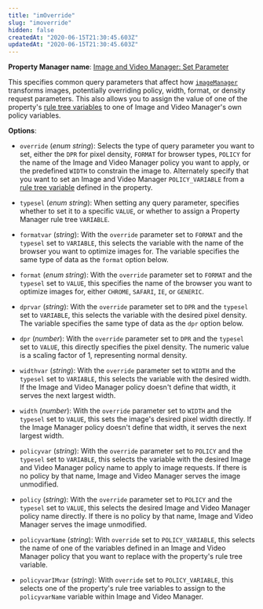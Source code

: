 ```yaml
---
title: "imOverride"
slug: "imoverride"
hidden: false
createdAt: "2020-06-15T21:30:45.603Z"
updatedAt: "2020-06-15T21:30:45.603Z"
---
```

__Property Manager name__: [Image and Video Manager: Set Parameter](https://control.akamai.com/wh/CUSTOMER/AKAMAI/en-US/WEBHELP/property-manager/property-manager-help/csh_lookup.html?id=PM_0051)

This specifies common query parameters that affect how [`imageManager`](#imagemanager) transforms images, potentially overriding policy, width, format, or density request parameters. This also allows you to assign the value of one of the property's [rule tree variables](#vf) to one of Image and Video Manager's own policy variables.

__Options__:

<div class="option" markdown="1" id="imOverride.override" >

- `override` (_enum string_): Selects the type of query parameter you want to set, either the `DPR` for pixel density, `FORMAT` for browser types, `POLICY` for the name of the Image and Video Manager policy you want to apply, or the predefined `WIDTH` to constrain the image to.  Alternately specify that you want to set an Image and Video Manager `POLICY_VARIABLE` from a [rule tree variable](#vf) defined in the property.

</div>

<div class="option" markdown="1" id="imOverride.typesel" >

- `typesel` (_enum string_): When setting any query parameter, specifies whether to set it to a specific `VALUE`, or whether to assign a Property Manager rule tree `VARIABLE`.

</div>

<div class="option" markdown="1" id="imOverride.formatvar" >

- `formatvar` (_string_): With the `override` parameter set to `FORMAT` and the `typesel` set to `VARIABLE`, this selects the variable with the name of the browser you want to optimize images for. The variable specifies the same type of data as the `format` option below.

</div>

<div class="option" markdown="1" id="imOverride.format" >

- `format` (_enum string_): With the `override` parameter set to `FORMAT` and the `typesel` set to `VALUE`, this specifies the name of the browser you want to optimize images for, either `CHROME`, `SAFARI`, `IE`, or `GENERIC`.

</div>

<div class="option" markdown="1" id="imOverride.dprvar" >

- `dprvar` (_string_): With the `override` parameter set to `DPR` and the `typesel` set to `VARIABLE`, this selects the variable with the desired pixel density. The variable specifies the same type of data as the `dpr` option below.

</div>

<div class="option" markdown="1" id="imOverride.dpr" >

- `dpr` (_number_): With the `override` parameter set to `DPR` and the `typesel` set to `VALUE`, this directly specifies the pixel density. The numeric value is a scaling factor of 1, representing normal density.

</div>

<div class="option" markdown="1" id="imOverride.widthvar" >

- `widthvar` (_string_): With the `override` parameter set to `WIDTH` and the `typesel` set to `VARIABLE`, this selects the variable with the desired width.  If the Image and Video Manager policy doesn't define that width, it serves the next largest width.

</div>

<div class="option" markdown="1" id="imOverride.width" >

- `width` (_number_): With the `override` parameter set to `WIDTH` and the `typesel` set to `VALUE`, this sets the image's desired pixel width directly. If the Image Manager policy doesn't define that width, it serves the next largest width.

</div>

<div class="option" markdown="1" id="imOverride.policyvar" >

- `policyvar` (_string_): With the `override` parameter set to `POLICY` and the `typesel` set to `VARIABLE`, this selects the variable with the desired Image and Video Manager policy name to apply to image requests. If there is no policy by that name, Image and Video Manager serves the image unmodified.

</div>

<div class="option" markdown="1" id="imOverride.policy" >

- `policy` (_string_): With the `override` parameter set to `POLICY` and the `typesel` set to `VALUE`, this selects the desired Image and Video Manager policy name directly. If there is no policy by that name, Image and Video Manager serves the image unmodified.

</div>

<div class="option" markdown="1" id="imOverride.policyvarName" >

- `policyvarName` (_string_): With `override` set to `POLICY_VARIABLE`, this selects the name of one of the variables defined in an Image and Video Manager policy that you want to replace with the property's rule tree variable.

</div>

<div class="option" markdown="1" id="imOverride.policyvarIMvar" >

- `policyvarIMvar` (_string_): With `override` set to `POLICY_VARIABLE`, this selects one of the property's rule tree variables to assign to the `policyvarName` variable within Image and Video Manager.

</div>

</div>

<div class="feature" data-feature="injectReferenceId" markdown="1">
